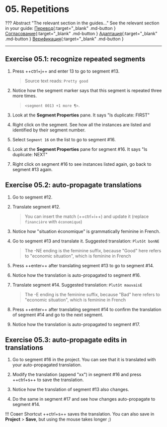 # 05. Repetitions

<!-- prettier-ignore -->
??? Abstract "The relevant section in the guides..."
    See the relevant section in your guide:
    [Перевод](../translation/repetitions.md){:target="_blank" .md-button }
    [Согласование](../reconciliation/repetitions.md){:target="_blank" .md-button }
    [Адаптация](../adaptation/repetitions.md){:target="_blank" .md-button }
    [Верификация](../verification/repetitions.md){:target="_blank" .md-button }

---

## Exercise 05.1: recognize repeated segments

<!-- @todo !!! note inline end "←TODO"
    @quiz: how many reps in total?  -->

1. Press ++ctrl+j++ and enter 13 to go to segment #13.

   > Source text reads: `Pretty good`

2. Notice how the segment marker says that this segment is repeated three more times.

   > `<segment 0013 +1 more ¶>`.

3. Look at the **Segment Properties** pane. It says "Is duplicate: FIRST"
4. Right click on the segment. See how all the instances are listed and identified by their segment number.
5. Select `Segment 16` on the list to go to segment #16.
6. Look at the **Segment Properties** pane for segment #16. It says "Is duplicate: NEXT"
7. Right click on segment #16 to see instances listed again, go back to segment #13 again.

## Exercise 05.2: auto-propagate translations

1. Go to segment #12.
2. Translate segment #12. <!-- put this translation in auto @todo -->

   > You can insert the match (++ctrl+i++) and update it (replace `financière` with `économique`)

3. Notice how "situation économique" is grammatically feminine in French.
4. Go to segment #13 and translate it. Suggested translation: `Plutôt bonNE`

   > The -NE ending is the feminine suffix, because "Good" here refers to "economic situation", which is feminine in French

5. Press ++enter++ after translating segment #13 to go to segment #14.
6. Notice how the translation is auto-propagated to segment #16.
7. Translate segment #14. Suggested translation: `Plutôt mauvaisE`

   > The -E ending is the feminine suffix, because "Bad" here refers to "economic situation", which is feminine in French

8. Press ++enter++ after translating segment #14 to confirm the translation of segment #14 and go to the next segment.
9. Notice how the translation is auto-propagated to segment #17.

## Exercise 05.3: auto-propagate edits in translations

1. Go to segment #16 in the project. You can see that it is translated with your auto-propagated translation.

2. Modify the translation (append "xx") in segment #16 and press ++ctrl+s++ to save the translation.
3. Notice how the translation of segment #13 also changes.
4. Do the same in segment #17 and see how changes auto-propagate to segment #14.

<!-- add link in the guide to the shortcuts page when we mention a shortcut -->

<!-- prettier-ignore -->
!!! Совет
    Shortcut ++ctrl+s++ saves the translation. You can also save in **Project** > **Save**, but using the mouse takes longer ;)

<!-- add this tip to the guides -->
